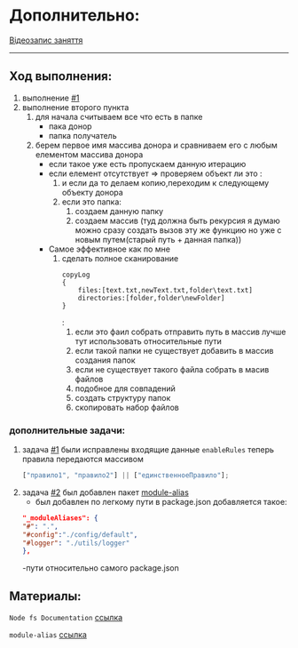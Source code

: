 # Дополнительно:

[Відеозапис заняття](https://www.youtube.com/watch?v=EEFjITSwHF4)

---

## Ход выполнения:

1. выполнение [#1](../tasks/hw3_todo.md)
2. выполнение второго пункта
   1. для начала считываем все что есть в папке
      - пака донор
      - папка получатель
   2. берем первое имя массива донора и сравниваем его с любым елементом массива донора
      - если такое уже есть пропускаем данную итерацию
      - если елемент отсутствует => проверяем объект ли это :
        1. и если да то делаем копию,переходим к следующему объекту донора
        2. если это папка:
           1. создаем данную папку
           2. создаем массив (туд должна быть рекурсия я думаю можно сразу создать вызов эту же функцию но уже с новым путем(старый путь + данная папка))
      - Самое эффективное как по мне
        1. сделать полное сканирование
           ```
           соруLog
           {
               files:[text.txt,newText.txt,folder\text.txt]
               directories:[folder,folder\newFolder]
           }
           ```
           :
           1. если это фаил собрать отправить путь в массив лучше тут использовать относительные пути
           2. если такой папки не существует добавить в массив создания папок
           3. если не существует такого файла собрать в масив файлов
           4. подобное для совпадений
           5. создать структуру папок
           6. скопировать набор файлов

### дополнительные задачи:

1. задача [#1](../tasks/hw3_todo.md/#конфиг) были исправлены входящие данные `enableRules` теперь правила передаются массивом
   ```js
   ["правило1", "правило2"] || ["единственноеПравило"];
   ```
2. задача [#2](../tasks/hw3_todo.md/#переменные-внутри-логгера) был добавлен пакет [module-alias](https://www.npmjs.com/package/module-alias)
   - был добавлен по легкому пути в package.json добавляется такое:
   ```json
   "_moduleAliases": {
   "#": ".",
   "#config":"./config/default",
   "#logger": "./utils/logger"
   },
   ```
   -пути относительно самого package.json

## Материалы:

`Node fs Documentation` [ссылка](https://nodejs.org/api/fs.html)

`module-alias` [ссылка](https://www.npmjs.com/package/module-alias)
